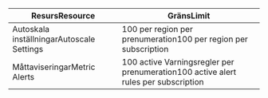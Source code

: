 
| <span data-ttu-id="76c14-101">Resurs</span><span class="sxs-lookup"><span data-stu-id="76c14-101">Resource</span></span> | <span data-ttu-id="76c14-102">Gräns</span><span class="sxs-lookup"><span data-stu-id="76c14-102">Limit</span></span> |
| --- | --- |
| <span data-ttu-id="76c14-103">Autoskala inställningar</span><span class="sxs-lookup"><span data-stu-id="76c14-103">Autoscale Settings</span></span> |<span data-ttu-id="76c14-104">100 per region per prenumeration</span><span class="sxs-lookup"><span data-stu-id="76c14-104">100 per region per subscription</span></span> |
| <span data-ttu-id="76c14-105">Måttaviseringar</span><span class="sxs-lookup"><span data-stu-id="76c14-105">Metric Alerts</span></span> |<span data-ttu-id="76c14-106">100 active Varningsregler per prenumeration</span><span class="sxs-lookup"><span data-stu-id="76c14-106">100 active alert rules per subscription</span></span> |

